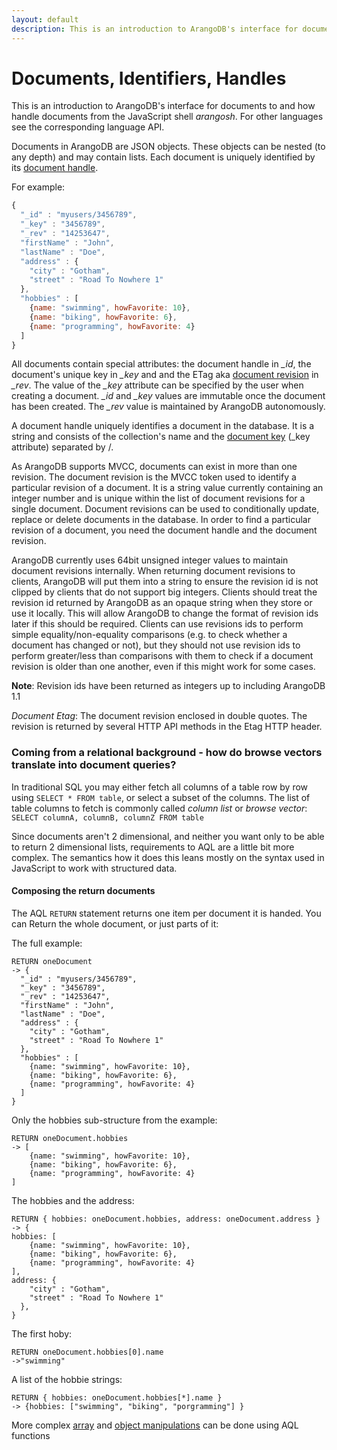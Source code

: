 ```yaml
---
layout: default
description: This is an introduction to ArangoDB's interface for documents to and how handledocuments from the JavaScript shell arangosh
---
```

Documents, Identifiers, Handles
===============================


This is an introduction to ArangoDB's interface for documents to and how handle
documents from the JavaScript shell *arangosh*. For other languages see the
corresponding language API.

Documents in ArangoDB are JSON objects. These objects can be nested (to any depth) 
and may contain lists. Each document is uniquely identified by its [document handle](glossary.html#document-handle).

For example:

```js
{ 
  "_id" : "myusers/3456789", 
  "_key" : "3456789", 
  "_rev" : "14253647", 
  "firstName" : "John", 
  "lastName" : "Doe", 
  "address" : { 
    "city" : "Gotham", 
    "street" : "Road To Nowhere 1" 
  }, 
  "hobbies" : [ 
    {name: "swimming", howFavorite: 10},
    {name: "biking", howFavorite: 6},
    {name: "programming", howFavorite: 4}
  ]
}
```
All documents contain special attributes: the document handle in *_id*, the
document's unique key in *_key* and and the ETag aka [document revision](glossary.html#document-revision) in
*_rev*. The value of the *_key* attribute can be specified by the user when
creating a document.  *_id* and *_key* values are immutable once the document
has been created. The *_rev* value is maintained by ArangoDB autonomously.

A document handle uniquely identifies a document in the database. It is a string and 
consists of the collection's name and the [document key](glossary.html#document-key)
(_key attribute) separated by /.

As ArangoDB supports MVCC, documents can exist in more than 
one revision. The document revision is the MVCC token used to identify a particular 
revision of a document. It is a string value currently containing an integer number 
and is unique within the list of document revisions for a single document. Document 
revisions can be used to conditionally update, replace or delete documents in the 
database. In order to find a particular revision of a document, you need the document 
handle and the document revision.

ArangoDB currently uses 64bit unsigned integer values to maintain document revisions 
internally. When returning document revisions to clients, ArangoDB will put them 
into a string to ensure the revision id is not clipped by clients that do not support
big integers. Clients should treat the revision id returned by ArangoDB as an opaque 
string when they store or use it locally. This will allow ArangoDB to change the format 
of revision ids later if this should be required. Clients can use revisions ids to 
perform simple equality/non-equality comparisons (e.g. to check whether a document has 
changed or not), but they should not use revision ids to perform greater/less than 
comparisons with them to check if a document revision is older than one another, 
even if this might work for some cases.

**Note**: Revision ids have been returned as integers up to including ArangoDB 1.1

*Document Etag*: The document revision enclosed in double quotes. The revision is 
returned by several HTTP API methods in the Etag HTTP header.

### Coming from a relational background - how do browse vectors translate into document queries?

In traditional SQL you may either fetch all columns of a table row by row using `SELECT * FROM table`,
or select a subset of the columns.
The list of table columns to fetch is commonly called *column list* or *browse vector*:
`SELECT columnA, columnB, columnZ FROM table`

Since documents aren't 2 dimensional, and neither you want only to be able to return 2 dimensional lists, requirements to AQL are a little bit more complex.
The semantics how it does this leans mostly on the syntax used in JavaScript to work with structured data. 

#### Composing the return documents
The AQL `RETURN` statement returns one item per document it is handed. You can Return the whole document, or just parts of it:

The full example:

    RETURN oneDocument
    -> { 
      "_id" : "myusers/3456789", 
      "_key" : "3456789", 
      "_rev" : "14253647", 
      "firstName" : "John", 
      "lastName" : "Doe", 
      "address" : { 
        "city" : "Gotham", 
        "street" : "Road To Nowhere 1" 
      }, 
      "hobbies" : [ 
        {name: "swimming", howFavorite: 10},
        {name: "biking", howFavorite: 6},
        {name: "programming", howFavorite: 4}
      ]
    }

Only the hobbies sub-structure from the example:

    RETURN oneDocument.hobbies
    -> [
        {name: "swimming", howFavorite: 10},
        {name: "biking", howFavorite: 6},
        {name: "programming", howFavorite: 4}
    ]

The hobbies and the address: 

    RETURN { hobbies: oneDocument.hobbies, address: oneDocument.address }
    -> {
    hobbies: [
        {name: "swimming", howFavorite: 10},
        {name: "biking", howFavorite: 6},
        {name: "programming", howFavorite: 4}
    ],
    address: { 
        "city" : "Gotham", 
        "street" : "Road To Nowhere 1" 
      },
    }

The first hoby:

    RETURN oneDocument.hobbies[0].name
    ->"swimming"

A list of the hobbie strings: 

    RETURN { hobbies: oneDocument.hobbies[*].name }
    -> {hobbies: ["swimming", "biking", "porgramming"] }

More complex [array](aql-array-functions.html) and [object manipulations](aql-document-functions.html) can be done using AQL functions
